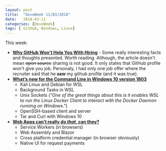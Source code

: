 ```yaml
---
layout: post
title:  "DevoWeek 11/03/2018"
date:   2018-03-11
categories: [DevoWeek]
tags: [ GitHub, Windows, Linux]
---
```


This week:

* **[Why GitHub Won't Help You With Hiring](https://www.benfrederickson.com/github-wont-help-with-hiring/)** - Some really interesting facts and thoughts presented. Worth reading. Although, the article doesn't mean ~~open source~~ sharing is not good. It only states that GitHub profile won't give you job. Personaly, I had only one job offer where the recruiter said that he **saw** my github profile (and it was true).
* **[What’s new for the Command Line in Windows 10 version 1803](https://blogs.msdn.microsoft.com/commandline/2018/03/07/windows10v1803/)**
   * Kali Linux and Debian for WSL
   * Background Tasks in WSL
   * Unix Sockets (_"One of the great things about this is it enables WSL to run the Linux Docker Client to interact with the Docker Daemon running on Windows."_)
   * OpenSSH-based client and server
   * Tar and Curl with Windows 10
* **[Web Apps can’t really do *that*, can they?](https://www.youtube.com/watch?v=9G8HEDI3K6s)**
  * Service Workers (in browsers)
  * Web Assembly and Blazor
  * Cross platform credential manager (in browser obviously)
  * Native UI for request payments
